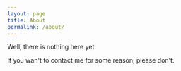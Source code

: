 ```yaml
---
layout: page
title: About
permalink: /about/
---
```


Well, there is nothing here yet.

If you wan't to contact me for some reason, please don't.

